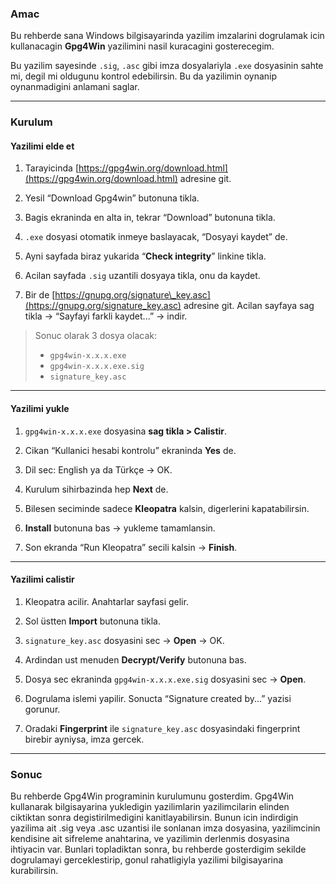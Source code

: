 ### **Amac**

Bu rehberde sana Windows bilgisayarinda yazilim imzalarini dogrulamak icin kullanacagin **Gpg4Win** yazilimini nasil kuracagini gosterecegim.

Bu yazilim sayesinde `.sig`, `.asc` gibi imza dosyalariyla `.exe` dosyasinin sahte mi, degil mi oldugunu kontrol edebilirsin. Bu da yazilimin oynanip oynanmadigini anlamani saglar.

---

### **Kurulum**

#### **Yazilimi elde et**

1. Tarayicinda [https://gpg4win.org/download.html](https://gpg4win.org/download.html) adresine git.

2. Yesil “Download Gpg4win” butonuna tikla.

3. Bagis ekraninda en alta in, tekrar “Download” butonuna tikla.

4. `.exe` dosyasi otomatik inmeye baslayacak, “Dosyayi kaydet” de.

5. Ayni sayfada biraz yukarida “**Check integrity**” linkine tikla.

6. Acilan sayfada `.sig` uzantili dosyaya tikla, onu da kaydet.

7. Bir de [https://gnupg.org/signature\_key.asc](https://gnupg.org/signature_key.asc) adresine git.
   Acilan sayfaya sag tikla → “Sayfayi farkli kaydet...” → indir.

> Sonuc olarak 3 dosya olacak:
>
> * `gpg4win-x.x.x.exe`
> * `gpg4win-x.x.x.exe.sig`
> * `signature_key.asc`

---

#### **Yazilimi yukle**

1. `gpg4win-x.x.x.exe` dosyasina **sag tikla > Calistir**.

2. Cikan “Kullanici hesabi kontrolu” ekraninda **Yes** de.

3. Dil sec: English ya da Türkçe → OK.

4. Kurulum sihirbazinda hep **Next** de.

5. Bilesen seciminde sadece **Kleopatra** kalsin, digerlerini kapatabilirsin.

6. **Install** butonuna bas → yukleme tamamlansin.

7. Son ekranda “Run Kleopatra” secili kalsin → **Finish**.

---

#### **Yazilimi calistir**

1. Kleopatra acilir. Anahtarlar sayfasi gelir.

2. Sol üstten **Import** butonuna tikla.

3. `signature_key.asc` dosyasini sec → **Open** → OK.

4. Ardindan ust menuden **Decrypt/Verify** butonuna bas.

5. Dosya sec ekraninda `gpg4win-x.x.x.exe.sig` dosyasini sec → **Open**.

6. Dogrulama islemi yapilir. Sonucta “Signature created by...” yazisi gorunur.

7. Oradaki **Fingerprint** ile `signature_key.asc` dosyasindaki fingerprint birebir ayniysa, imza gercek.

---

### **Sonuc**

Bu rehberde Gpg4Win programinin kurulumunu gosterdim. Gpg4Win kullanarak bilgisayarina yukledigin yazilimlarin yazilimcilarin elinden ciktiktan sonra degistirilmedigini kanitlayabilirsin. Bunun icin indirdigin yazilima ait .sig veya .asc uzantisi ile sonlanan imza dosyasina, yazilimcinin kendisine ait sifreleme anahtarina, ve yazilimin derlenmis dosyasina ihtiyacin var. Bunlari topladiktan sonra, bu rehberde gosterdigim sekilde dogrulamayi gerceklestirip, gonul rahatligiyla yazilimi bilgisayarina kurabilirsin.
